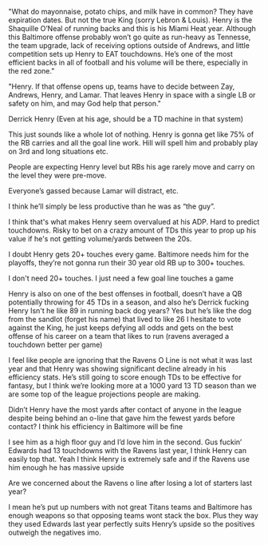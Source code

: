 "What do mayonnaise, potato chips, and milk have in common? They have expiration dates. But not the true King (sorry Lebron & Louis). Henry is the Shaquille O’Neal of running backs and this is his Miami Heat year. Although this Baltimore offense probably won’t go quite as run-heavy as Tennesse, the team upgrade, lack of receiving options outside of Andrews, and little competition sets up Henry to EAT touchdowns. He’s one of the most efficient backs in all of football and his volume will be there, especially in the red zone."

"Henry. If that offense opens up, teams have to decide between Zay, Andrews, Henry, and Lamar. That leaves Henry in space with a single LB or safety on him, and may God help that person."

Derrick Henry (Even at his age, should be a TD machine in that system)

This just sounds like a whole lot of nothing. Henry is gonna get like 75% of the RB carries and all the goal line work. Hill will spell him and probably play on 3rd and long situations etc.

People are expecting Henry level but RBs his age rarely move and carry on the level they were pre-move.

Everyone’s gassed because Lamar will distract, etc.

I think he’ll simply be less productive than he was as “the guy”. 

I think that's what makes Henry seem overvalued at his ADP. Hard to predict touchdowns. Risky to bet on a crazy amount of TDs this year to prop up his value if he's not getting volume/yards between the 20s.

I doubt Henry gets 20+ touches every game. Baltimore needs him for the playoffs, they’re not gonna run their 30 year old RB up to 300+ touches.

I don't need 20+ touches. I just need a few goal line touches a game

Henry is also on one of the best offenses in football, doesn’t have a QB potentially throwing for 45 TDs in a season, and also he’s Derrick fucking Henry
Isn't he like 89 in running back dog years?
Yes but he’s like the dog from the sandlot (forget his name) that lived to like 26
I hesitate to vote against the King, he just keeps defying all odds and gets on the best offense of his career on a team that likes to run (ravens averaged a touchdown better per game)

I feel like people are ignoring that the Ravens O Line is not what it was last year and that Henry was showing significant decline already in his efficiency stats.
He’s still going to score enough TDs to be effective for fantasy, but I think we’re looking more at a 1000 yard 13 TD season than we are some top of the league projections people are making.

Didn’t Henry have the most yards after contact of anyone in the league despite being behind an o-line that gave him the fewest yards before contact?
I think his efficiency in Baltimore will be fine

I see him as a high floor guy and I’d love him in the second. Gus fuckin’ Edwards had 13 touchdowns with the Ravens last year, I think Henry can easily top that.
Yeah I think Henry is extremely safe and if the Ravens use him enough he has massive upside

Are we concerned about the Ravens o line after losing a lot of starters last year?

I mean he’s put up numbers with not great Titans teams and Baltimore has enough weapons so that opposing teams wont stack the box. Plus they way they used Edwards last year perfectly suits Henry’s upside so the positives outweigh the negatives imo.
